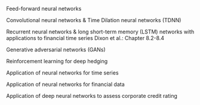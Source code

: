 
Feed-forward neural networks 

Convolutional neural networks & Time Dilation neural networks (TDNN)

Recurrent neural networks & long short-term memory (LSTM) networks with applications to financial time series	Dixon et al.: Chapter 8.2-8.4

Generative adversarial networks (GANs)

Reinforcement learning for deep hedging

Application of neural networks for time series

Application of neural networks for financial data 

Application of deep neural networks to assess corporate credit rating	
